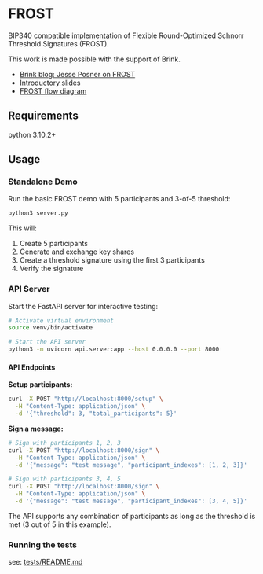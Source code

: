 # FROST

BIP340 compatible implementation of Flexible Round-Optimized Schnorr Threshold Signatures (FROST).

This work is made possible with the support of Brink.

* [Brink blog: Jesse Posner on FROST](https://brink.dev/blog/2021/04/15/frost/)
* [Introductory slides](FROST.pdf)
* [FROST flow diagram](dot/api/frost.pdf)

## Requirements
python 3.10.2+

## Usage

### Standalone Demo
Run the basic FROST demo with 5 participants and 3-of-5 threshold:

```bash
python3 server.py
```

This will:
1. Create 5 participants 
2. Generate and exchange key shares
3. Create a threshold signature using the first 3 participants
4. Verify the signature

### API Server
Start the FastAPI server for interactive testing:

```bash
# Activate virtual environment
source venv/bin/activate

# Start the API server
python3 -m uvicorn api.server:app --host 0.0.0.0 --port 8000
```

#### API Endpoints

**Setup participants:**
```bash
curl -X POST "http://localhost:8000/setup" \
  -H "Content-Type: application/json" \
  -d '{"threshold": 3, "total_participants": 5}'
```

**Sign a message:**
```bash
# Sign with participants 1, 2, 3
curl -X POST "http://localhost:8000/sign" \
  -H "Content-Type: application/json" \
  -d '{"message": "test message", "participant_indexes": [1, 2, 3]}'

# Sign with participants 3, 4, 5
curl -X POST "http://localhost:8000/sign" \
  -H "Content-Type: application/json" \
  -d '{"message": "test message", "participant_indexes": [3, 4, 5]}'
```

The API supports any combination of participants as long as the threshold is met (3 out of 5 in this example).

### Running the tests
see: [tests/README.md](tests/README.md)
